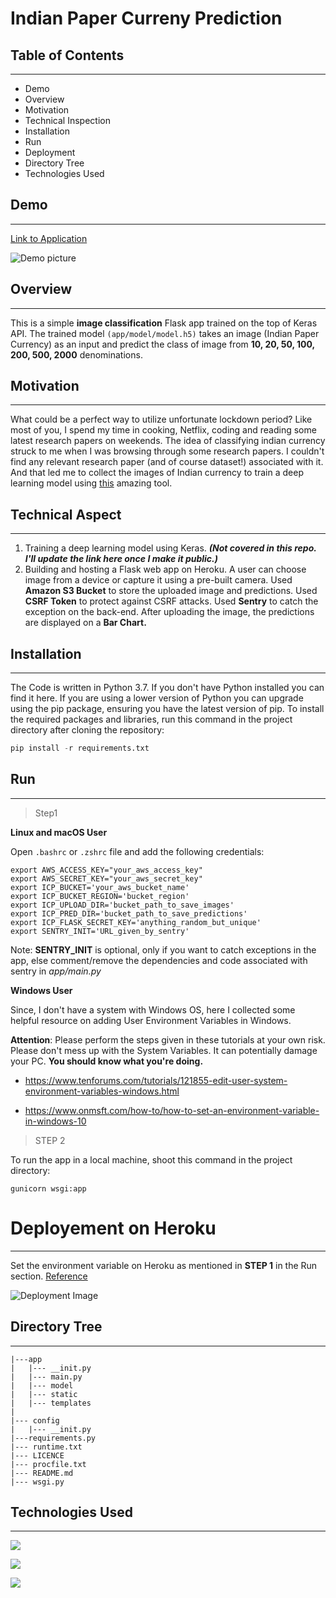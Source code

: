 # Indian Paper Curreny Prediction

## Table of Contents
---
* Demo
* Overview
* Motivation
* Technical Inspection
* Installation
* Run
* Deployment
* Directory Tree
* Technologies Used



## Demo
---

[Link to Application](https://indian-currency-prediction.herokuapp.com "Predict here ")

![Demo picture](https://camo.githubusercontent.com/75de4c7440d00b819dbbe651051f72203cff9893bc4299f753e4f46ecadaa5dd/68747470733a2f2f692e696d6775722e636f6d2f35676a3455536a2e706e67)


## Overview
---

This is a simple __image classification__ Flask app trained on the top of Keras API. The trained model ```(app/model/model.h5)``` takes an image (Indian Paper Currency) as an input and predict the class of image from **10, 20, 50, 100, 200, 500, 2000** denominations.


## Motivation
---

What could be a perfect way to utilize unfortunate lockdown period? Like most of you, I spend my time in cooking, Netflix, coding and reading some latest research papers on weekends. The idea of classifying indian currency struck to me when I was browsing through some research papers. I couldn't find any relevant research paper (and of course dataset!) associated with it. And that led me to collect the images of Indian currency to train a deep learning model using [this](https://github.com/hardikvasa/google-images-download "google images download github repo") amazing tool.


## Technical Aspect
---

1. Training a deep learning model using Keras. __*(Not covered in this repo. I'll update the link here once I make it public.)*__
2. Building and hosting a Flask web app on Heroku.
A user can choose image from a device or capture it using a pre-built camera.
Used **Amazon S3 Bucket** to store the uploaded image and predictions.
Used **CSRF Token** to protect against CSRF attacks.
Used **Sentry** to catch the exception on the back-end.
After uploading the image, the predictions are displayed on a **Bar Chart.**

## Installation
---

The Code is written in Python 3.7. If you don't have Python installed you can find it here. If you are using a lower version of Python you can upgrade using the pip package, ensuring you have the latest version of pip. To install the required packages and libraries, run this command in the project directory after cloning the repository:

```python
pip install -r requirements.txt
```

## Run
---

> Step1

__Linux and macOS User__ 

Open ```.bashrc``` or ```.zshrc``` file and add the following credentials:


```
export AWS_ACCESS_KEY="your_aws_access_key"
export AWS_SECRET_KEY="your_aws_secret_key"
export ICP_BUCKET='your_aws_bucket_name'
export ICP_BUCKET_REGION='bucket_region'
export ICP_UPLOAD_DIR='bucket_path_to_save_images'
export ICP_PRED_DIR='bucket_path_to_save_predictions'
export ICP_FLASK_SECRET_KEY='anything_random_but_unique'
export SENTRY_INIT='URL_given_by_sentry'
```

Note: **SENTRY_INIT** is optional, only if you want to catch exceptions in the app, else comment/remove the dependencies and code associated with sentry in *app/main.py*

**Windows User**

Since, I don't have a system with Windows OS, here I collected some helpful resource on adding User Environment Variables in Windows.

**Attention**: Please perform the steps given in these tutorials at your own risk. Please don't mess up with the System Variables. It can potentially damage your PC. **You should know what you're doing.**

* https://www.tenforums.com/tutorials/121855-edit-user-system-environment-variables-windows.html

* https://www.onmsft.com/how-to/how-to-set-an-environment-variable-in-windows-10


> STEP 2

To run the app in a local machine, shoot this command in the project directory:

```gunicorn wsgi:app```

# Deployement on Heroku
---
Set the environment variable on Heroku as mentioned in **STEP 1** in the Run section. [Reference](https://devcenter.heroku.com/articles/config-vars)


![Deployment Image](https://camo.githubusercontent.com/1e4780b4983e1779438fa78840c50e930ad350d9409214bf2555a0d5e021efde/68747470733a2f2f692e696d6775722e636f6d2f546d534e6859472e706e67 )


## Directory Tree
---

```
|---app
|   |--- __init.py
|   |--- main.py
|   |--- model
|   |--- static
|   |--- templates
|   
|--- config
|   |--- __init.py
|---requirements.py
|--- runtime.txt
|--- LICENCE
|--- procfile.txt
|--- README.md
|--- wsgi.py

```

## Technologies Used
---
![](https://img.shields.io/badge/MADE_WITH-Python-informational?style=flat&logo=<LOGO_NAME>&logoColor=red&color=FF0000)

![](https://camo.githubusercontent.com/d441b09246a1e2c7ef0eaf05f1523d5250885a27b5b23324e1196d78aa30f056/68747470733a2f2f6b657261732e696f2f696d672f6c6f676f2e706e67)

![](https://camo.githubusercontent.com/fca916e3bef7b47789e4f46ee0648111eb59e0111fa21af46547a4a9687bb50b/68747470733a2f2f7777772e6b696e64706e672e636f6d2f706963632f622f3330312f333031323438342e706e67)